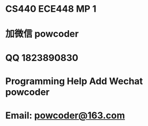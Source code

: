 # CS440 ECE448 MP 1
# 加微信 powcoder

# QQ 1823890830

# Programming Help Add Wechat powcoder

# Email: powcoder@163.com

